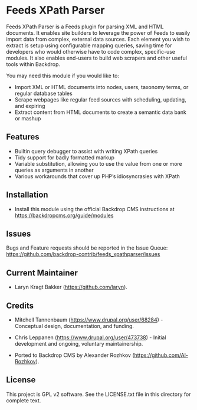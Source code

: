 Feeds XPath Parser
======================

Feeds XPath Parser is a Feeds plugin for parsing XML and HTML documents. It enables site builders to leverage the power of Feeds to easily import data from complex, external data sources. Each element you wish to extract is setup using configurable mapping queries, saving time for developers who would otherwise have to code complex, specific-use modules. It also enables end-users to build web scrapers and other useful tools within Backdrop.

You may need this module if you would like to:

- Import XML or HTML documents into nodes, users, taxonomy terms, or regular database tables
- Scrape webpages like regular feed sources with scheduling, updating, and expiring
- Extract content from HTML documents to create a semantic data bank or mashup

Features
------------

- Builtin query debugger to assist with writing XPath queries
- Tidy support for badly formatted markup
- Variable substitution, allowing you to use the value from one or more queries as arguments in another
- Various workarounds that cover up PHP’s idiosyncrasies with XPath

Installation
------------

- Install this module using the official Backdrop CMS instructions at
  https://backdropcms.org/guide/modules

Issues
------

Bugs and Feature requests should be reported in the Issue Queue:
https://github.com/backdrop-contrib/feeds_xpathparser/issues

Current Maintainer
------------------

- Laryn Kragt Bakker (https://github.com/laryn).

Credits
-------

- Mitchell Tannenbaum (https://www.drupal.org/user/68284) - Conceptual design, documentation, and funding.
- Chris Leppanen (https://www.drupal.org/user/473738) - Initial development and ongoing, voluntary maintainership.

- Ported to Backdrop CMS by Alexander Rozhkov (https://github.com/Al-Rozhkov).

License
-------

This project is GPL v2 software. See the LICENSE.txt file in this directory for
complete text.
